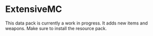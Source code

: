 # ExtensiveMC
This data pack is currently a work in progress.
It adds new items and weapons.
Make sure to install the resource pack.
